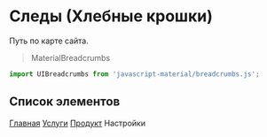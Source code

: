 # Следы (Хлебные крошки)
Путь по карте сайта.

> MaterialBreadcrumbs

```javascript
import UIBreadcrumbs from 'javascript-material/breadcrumbs.js';
```

## Список элементов

<ui-html>
  <ui-breadcrumbs>
    <a href="/">Главная</a>
    <a href="/services">Услуги</a>
    <a href="/services/product">Продукт</a>
    Настройки
  </ui-breadcrumbs>
</ui-html>
